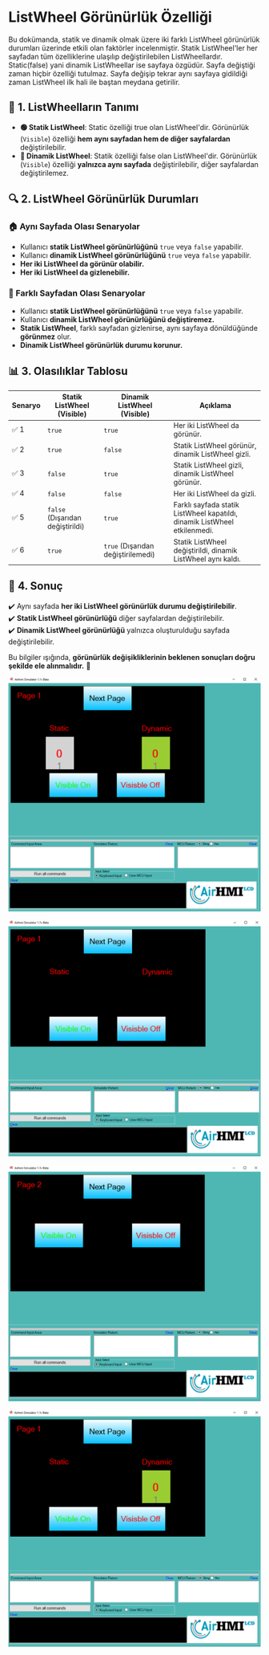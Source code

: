 # ListWheel Görünürlük Özelliği

Bu dokümanda, statik ve dinamik olmak üzere iki farklı ListWheel görünürlük durumları üzerinde etkili olan faktörler incelenmiştir.
Statik ListWheel'ler her sayfadan tüm özelliklerine ulaşılıp değiştirilebilen ListWheellardır. Static(false) yani dinamik ListWheellar ise sayfaya özgüdür.
Sayfa değiştiği zaman hiçbir özelliği tutulmaz. Sayfa değişip tekrar aynı sayfaya gidildiği zaman ListWheel ilk hali ile baştan meydana getirilir. 

## 📌 1. ListWheelların Tanımı
- **🟢 Statik ListWheel**: Static özelliği true olan ListWheel'dir. Görünürlük (`Visible`) özelliği **hem aynı sayfadan hem de diğer sayfalardan** değiştirilebilir.
- **🔵 Dinamik ListWheel**: Statik özelliği false olan ListWheel'dir. Görünürlük (`Visible`) özelliği **yalnızca aynı sayfada** değiştirilebilir, diğer sayfalardan değiştirilemez.

## 🔍 2. ListWheel Görünürlük Durumları
### 🏠 Aynı Sayfada Olası Senaryolar
- Kullanıcı **statik ListWheel görünürlüğünü** `true` veya `false` yapabilir.
- Kullanıcı **dinamik ListWheel görünürlüğünü** `true` veya `false` yapabilir.
- **Her iki ListWheel da görünür olabilir.**
- **Her iki ListWheel da gizlenebilir.**

### 🔄 Farklı Sayfadan Olası Senaryolar
- Kullanıcı **statik ListWheel görünürlüğünü** `true` veya `false` yapabilir.
- Kullanıcı **dinamik ListWheel görünürlüğünü değiştiremez.**
- **Statik ListWheel**, farklı sayfadan gizlenirse, aynı sayfaya dönüldüğünde **görünmez** olur.
- **Dinamik ListWheel görünürlük durumu korunur.**

## 📊 3. Olasılıklar Tablosu

| Senaryo | Statik ListWheel (Visible) | Dinamik ListWheel (Visible) | Açıklama |
|---------|------------------------|------------------------|-----------|
| ✅ 1 | `true`  | `true`  | Her iki ListWheel da görünür. |
| ✅ 2 | `true`  | `false` | Statik ListWheel görünür, dinamik ListWheel gizli. |
| ✅ 3 | `false` | `true`  | Statik ListWheel gizli, dinamik ListWheel görünür. |
| ✅ 4 | `false` | `false` | Her iki ListWheel da gizli. |
| ✅ 5 | `false` (Dışarıdan değiştirildi) | `true` | Farklı sayfada statik ListWheel kapatıldı, dinamik ListWheel etkilenmedi. |
| ✅ 6 | `true`  | `true` (Dışarıdan değiştirilemedi) | Statik ListWheel değiştirildi, dinamik ListWheel aynı kaldı. |

## 🎯 4. Sonuç
✔️ Aynı sayfada **her iki ListWheel görünürlük durumu değiştirilebilir**.  
✔️ **Statik ListWheel görünürlüğü** diğer sayfalardan değiştirilebilir.  
✔️ **Dinamik ListWheel görünürlüğü** yalnızca oluşturulduğu sayfada değiştirilebilir.  

Bu bilgiler ışığında, **görünürlük değişikliklerinin beklenen sonuçları doğru şekilde ele alınmalıdır.** 🚀

![Açıklama Metni](1.png)

![Açıklama Metni](2.png)

![Açıklama Metni](3.png)

![Açıklama Metni](4.png)
